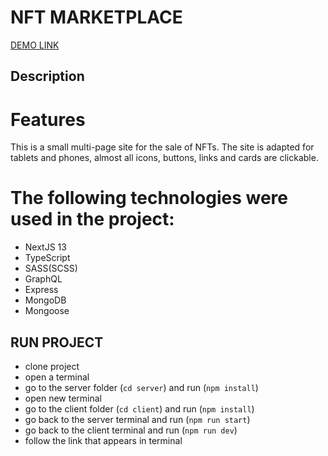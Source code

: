 # NFT MARKETPLACE

[DEMO LINK](https://nft-marketplace-client-five.vercel.app/)

## Description 

# Features
This is a small multi-page site for the sale of NFTs. The site is adapted for tablets and phones, almost all icons, buttons, links and cards are clickable.

# The following technologies were used in the project:
- NextJS 13
- TypeScript
- SASS(SCSS)
- GraphQL
- Express
- MongoDB
- Mongoose

## RUN PROJECT
- clone project
- open a terminal
- go to the server folder (`cd server`) and run (`npm install`)
- open new terminal
- go to the client folder (`cd client`) and run (`npm install`)
- go back to the server terminal and run (`npm run start`)
- go back to the client terminal and run (`npm run dev`)
- follow the link that appears in terminal
